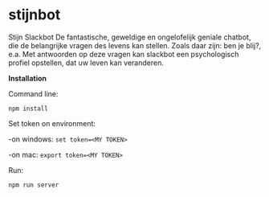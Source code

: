 # stijnbot
Stijn Slackbot
De fantastische, geweldige en ongelofelijk geniale chatbot, die de belangrijke vragen des levens kan stellen. 
Zoals daar zijn: ben je blij?, e.a.
Met antwoorden op deze vragen kan slackbot een psychologisch profiel opstellen, dat uw leven kan veranderen.

**Installation**

Command line:

`npm install`

Set token on environment:

  -on windows:
  `set token=<MY TOKEN>`

  -on mac:
  `export token=<MY TOKEN>`

Run:

`npm run server`
